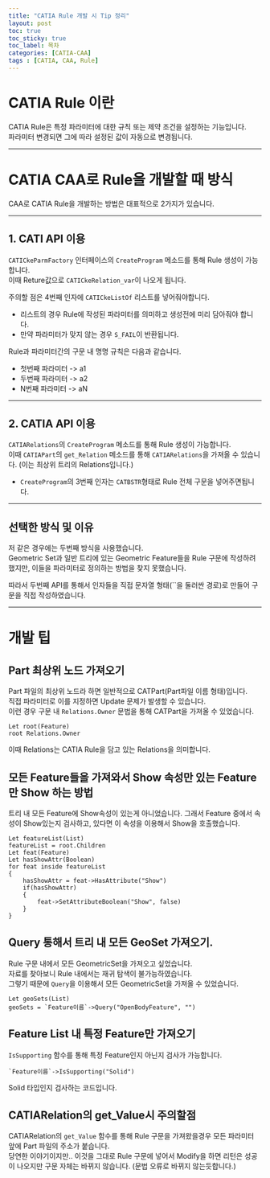 ```yaml
---
title: "CATIA Rule 개발 시 Tip 정리"
layout: post
toc: true
toc_sticky: true
toc_label: 목차
categories: [CATIA-CAA]
tags : [CATIA, CAA, Rule]
---
```



# CATIA Rule 이란
CATIA Rule은 특정 파라미터에 대한 규칙 또는 제약 조건을 설정하는 기능입니다.  
파라미터 변경되면 그에 따라 설정된 값이 자동으로 변경됩니다.


---


# CATIA CAA로 Rule을 개발할 때 방식
CAA로 CATIA Rule을 개발하는 방법은 대표적으로 2가지가 있습니다.


---


## 1. CATI API 이용
`CATICkeParmFactory` 인터페이스의 `CreateProgram` 메소드를 통해 Rule 생성이 가능합니다.  
이때 Reture값으로 `CATICkeRelation_var`이 나오게 됩니다.  

주의할 점은 4번째 인자에 `CATICkeListOf` 리스트를 넣어줘야합니다.  
- 리스트의 경우 Rule에 작성된 파라미터를 의미하고 생성전에 미리 담아줘야 합니다.
- 만약 파라미터가 맞지 않는 경우 `S_FAIL`이 반환됩니다.  

Rule과 파라미터간의 구문 내 명명 규칙은 다음과 같습니다.  
- 첫번째 파라미터 -> a1  
- 두번째 파라미터 -> a2  
- N번째 파라미터 -> aN


---


## 2. CATIA API 이용
`CATIARelations`의 `CreateProgram` 메소드를 통해 Rule 생성이 가능합니다.  
이때 `CATIAPart`의 `get_Relation` 메소드를 통해 `CATIARelations`을 가져올 수 있습니다. (이는 최상위 트리의 Relations입니다.)  
-  `CreateProgram`의 3번째 인자는 `CATBSTR`형태로 Rule 전체 구문을 넣어주면됩니다.


---


## 선택한 방식 및 이유
저 같은 경우에는 두번째 방식을 사용했습니다.  
Geometric Set과 일반 트리에 있는 Geometric Feature들을 Rule 구문에 작성하려했지만, 이들을 파라미터로 정의하는 방법을 찾지 못했습니다.  


따라서 두번째 API를 통해서 인자들을 직접 문자열 형태(``을 둘러싼 경로)로 만들어 구문을 직접 작성하였습니다. 


---


# 개발 팁

## Part 최상위 노드 가져오기
Part 파일의 최상위 노드라 하면 일반적으로 CATPart(Part파일 이름 형태)입니다.  
직접 파라미터로 이를 지정하면 Update 문제가 발생할 수 있습니다.  
이런 경우 구문 내 `Relations.Owner` 문법을 통해 CATPart을 가져올 수 있었습니다.  

```
Let root(Feature)
root Relations.Owner
```
이때 Relations는 CATIA Rule을 담고 있는 Relations을 의미합니다.

## 모든 Feature들을 가져와서 Show 속성만 있는 Feature만 Show 하는 방법
트리 내 모든 Feature에 Show속성이 있는게 아니었습니다.
그래서 Feature 중에서 속성이 Show있는지 검사하고, 있다면 이 속성을 이용해서 Show을 호출했습니다.  
```
Let featureList(List)
featureList = root.Children
Let feat(Feature)
Let hasShowAttr(Boolean)
for feat inside featureList
{
    hasShowAttr = feat->HasAttribute("Show")
    if(hasShowAttr)
    {
        feat->SetAttributeBoolean("Show", false)
    } 
}
```

## Query 통해서 트리 내 모든 GeoSet 가져오기.
Rule 구문 내에서 모든 GeometricSet을 가져오고 싶었습니다.  
자료를 찾아보니 Rule 내에서는 재귀 탐색이 불가능하였습니다.  
그렇기 때문에 `Query`을 이용해서 모든 GeometricSet을 가져올 수 있었습니다.  

```
Let geoSets(List)
geoSets = `Feature이름`->Query("OpenBodyFeature", "")
```

## Feature List 내 특정 Feature만 가져오기
`IsSupporting` 함수를 통해 특정 Feature인지 아닌지 검사가 가능합니다.
```
`Feature이름`->IsSupporting("Solid")
```

Solid 타입인지 검사하는 코드입니다.

## CATIARelation의 get_Value시 주의할점 

CATIARelation의 `get_Value` 함수를 통해 Rule 구문을 가져왔을경우 모든 파라미터 앞에 Part 파일의 주소가 붙습니다.  
당연한 이야기이지만.. 이것을 그대로 Rule 구문에 넣어서 Modify을 하면 리턴은 성공이 나오지만 구문 자체는 바뀌지 않습니다.  (문법 오류로 바뀌지 않는듯합니다.)